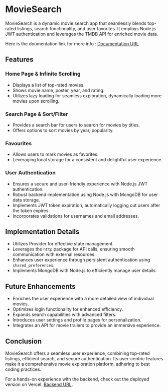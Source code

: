 # MovieSearch

MovieSearch is a dynamic movie search app that seamlessly blends top-rated listings, search functionality, and user favorites. It employs Node.js JWT authentication and leverages the TMDB API for enriched movie data.

Here is the doumentation link for more info : [Documentation URL](https://docs.google.com/document/d/1ZQ7ktsxByOzBTDhkNE7llv4BxUSUL_tlJmCVE35vd-k/edit?usp=sharing)

## Features

### Home Page & Infinite Scrolling

- Displays a list of top-rated movies.
- Shows movie name, poster, year, and rating.
- Utilizes lazy loading for seamless exploration, dynamically loading more movies upon scrolling.

### Search Page & Sort/Filter

- Provides a search bar for users to search for movies by titles.
- Offers options to sort movies by year, popularity.

### Favourites

- Allows users to mark movies as favorites.
- Leveraging local storage for a consistent and delightful user experience.

### User Authentication

- Ensures a secure and user-friendly experience with Node.js JWT authentication.
- Robust backend implementation using Node.js with MongoDB for user data storage.
- Implements JWT token expiration, automatically logging out users after the token expires.
- Incorporates validations for usernames and email addresses.

## Implementation Details

- Utilizes Provider for effective state management.
- Leverages the `http` package for API calls, ensuring smooth communication with external resources.
- Enhances user experience through persistent authentication using `shared_preferences`.
- Implements MongoDB with Node.js to efficiently manage user details.

## Future Enhancements

- Enriches the user experience with a more detailed view of individual movies.
- Optimizes login functionality for enhanced efficiency.
- Expands search capabilities with advanced filters.
- Introduces user settings and profile pages for personalization.
- Integrates an API for movie trailers to provide an immersive experience.

## Conclusion

MovieSearch offers a seamless user experience, combining top-rated listings, efficient search, and secure authentication. Its user-centric features make it a comprehensive movie exploration platform, adhering to best coding practices.

For a hands-on experience with the backend, check out the deployed version on Vercel: [Backend URL](https://mittarv-backend.vercel.app/).
